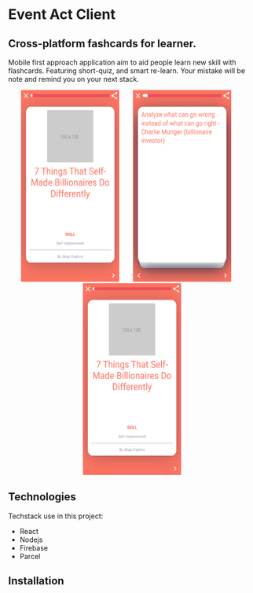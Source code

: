 # Event Act Client

## Cross-platform fashcards for learner.
Mobile first approach application aim to aid people learn new skill with flashcards. Featuring short-quiz, and smart re-learn. Your mistake will be note and remind you on your next stack.

<p align="center">
  <img src="https://github.com/Foxhound401/event-act-client/raw/master/img/frontpage.png" width="200" height="390">
  &nbsp;
  &nbsp;
  &nbsp;
  <img src="https://github.com/Foxhound401/event-act-client/raw/master/img/flash-frontpage.png" width="200" height="390">
  &nbsp;
  &nbsp;
  &nbsp;
  <img src="https://github.com/Foxhound401/event-act-client/raw/master/img/frontpage.png" width="200" height="390">
</p>

## Technologies
Techstack use in this project:
- React
- Nodejs
- Firebase
- Parcel
## Installation


